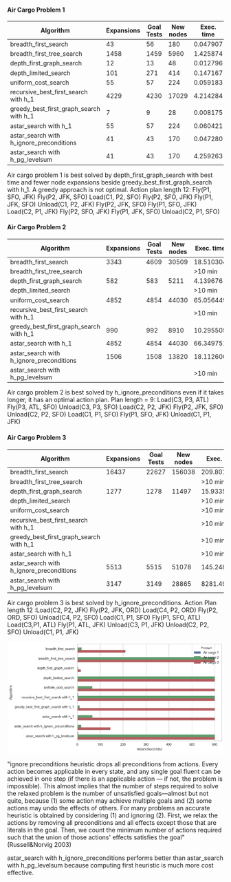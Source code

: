 #### Air Cargo Problem 1
| Algorithm | Expansions | Goal Tests | New nodes | Exec. time |
| ------ | ------ | ------ | ------ | ------ |
|breadth_first_search| 43 | 56 | 180 |  0.047907 |
|breadth_first_tree_search|1458 | 1459 | 5960 | 1.425874 |
|depth_first_graph_search | 12 |13|48 |  0.012796 |
|depth_limited_search | 101 | 271 | 414 | 0.147167 |
|uniform_cost_search | 55 | 57 | 224 | 0.059183 |
|recursive_best_first_search with h_1 | 4229|4230|17029|4.214284|
|greedy_best_first_graph_search with h_1 | 7| 9| 28 | 0.008175 |
|astar_search with h_1 |  55| 57| 224 | 0.060421 |
|astar_search with h_ignore_preconditions | 41 |43|170|0.047280|
|astar_search with h_pg_levelsum | 41 |43 | 170 | 4.259263 |

Air cargo problem 1 is best solved by depth_first_graph_search with best time and fewer node expansions beside greedy_best_first_graph_search with h_1. A greedy approach is not optimal.
Action plan length 12: Fly(P1, SFO, JFK)	Fly(P2, JFK, SFO)	Load(C1, P2, SFO)	Fly(P2, SFO, JFK)	Fly(P1, JFK, SFO)	Unload(C1, P2, JFK)	Fly(P2, JFK, SFO)	Fly(P1, SFO, JFK)	Load(C2, P1, JFK)	Fly(P2, SFO, JFK)	Fly(P1, JFK, SFO)	Unload(C2, P1, SFO)

#### Air Cargo Problem 2
| Algorithm | Expansions | Goal Tests | New nodes | Exec. time |
| ------ | ------ | ------ | ------ | ------ |
|breadth_first_search| 3343 | 4609 | 30509 |  18.510304 |
|breadth_first_tree_search|||| >10 min |
|depth_first_graph_search |582|583|5211 | 4.139676 |
|depth_limited_search |||| >10 min |
|uniform_cost_search | 4852 |4854 |44030 | 65.056449 |
|recursive_best_first_search with h_1 |||| >10 min |
|greedy_best_first_graph_search with h_1 |  990|992|8910 | 10.295505 |
|astar_search with h_1 | 4852|4854|44030 | 66.349751 |
|astar_search with h_ignore_preconditions |1506|1508|13820 |18.112600|
|astar_search with h_pg_levelsum |||| >10 min |

Air cargo problem 2 is best solved by h_ignore_preconditions even if it takes longer, it has an optimal action plan. Plan length = 9: Load(C3, P3, ATL)	Fly(P3, ATL, SFO)	Unload(C3, P3, SFO)	Load(C2, P2, JFK)	Fly(P2, JFK, SFO)	Unload(C2, P2, SFO)	Load(C1, P1, SFO)	Fly(P1, SFO, JFK)	Unload(C1, P1, JFK)

#### Air Cargo Problem 3
| Algorithm | Expansions | Goal Tests | New nodes | Exec. time |
| ------ | ------ | ------ | ------ | ------ |
|breadth_first_search|16437|22627|156038 | 209.801065 |
|breadth_first_tree_search|||| >10 min |
|depth_first_graph_search |1277|1278|11497|15.933575|
|depth_limited_search |||| >10 min |
|uniform_cost_search |||| >10 min |
|recursive_best_first_search with h_1 |||| >10 min |
|greedy_best_first_graph_search with h_1 |||| >10 min |
|astar_search with h_1 |||| >10 min |
|astar_search with h_ignore_preconditions |5513|5515|51078|145.248961|
|astar_search with h_pg_levelsum |3147|3149|28865|8281.490298|

Air cargo problem 3 is best solved by h_ignore_preconditions.
Action Plan length 12 :Load(C2, P2, JFK)	Fly(P2, JFK, ORD)	Load(C4, P2, ORD)	Fly(P2, ORD, SFO)	Unload(C4, P2, SFO)	Load(C1, P1, SFO)	Fly(P1, SFO, ATL)	Load(C3,P1, ATL)	Fly(P1, ATL, JFK)	Unload(C3, P1, JFK)	Unload(C2, P2, SFO)	Unload(C1, P1, JFK)

![](https://github.com/danipernevan/isolation/blob/master/img/planning_chart.png)

"ignore preconditions heuristic drops all preconditions from actions. Every action becomes applicable in every state, and any single goal fluent can be achieved in one step (if there is an applicable action — if not, the problem is impossible). This almost implies that the number of steps required to solve the relaxed problem is the number of unsatisfied goals—almost but not quite, because (1) some action may achieve multiple goals and (2) some actions may undo the effects of others. For many problems an accurate heuristic is obtained by considering (1) and ignoring (2). First, we relax the actions by removing all preconditions and all effects except those that are literals in the goal. Then, we count the minimum number of actions required such that the union of those actions' effects satisfies the goal" (Russell&Norvig 2003)

astar_search with h_ignore_preconditions performs better than astar_search with h_pg_levelsum because computing first heuristic is much more cost effective.





